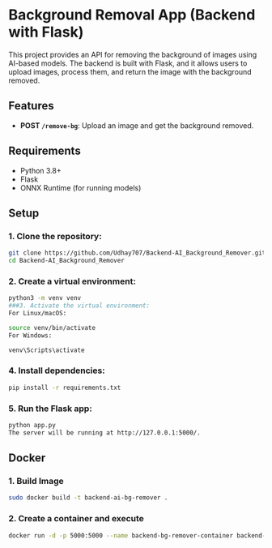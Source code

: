 # Background Removal App (Backend with Flask)

This project provides an API for removing the background of images using AI-based models. The backend is built with Flask, and it allows users to upload images, process them, and return the image with the background removed.

## Features

- **POST `/remove-bg`**: Upload an image and get the background removed.
  
## Requirements

- Python 3.8+
- Flask
- ONNX Runtime (for running models)
  
## Setup

### 1. Clone the repository:

```bash
git clone https://github.com/Udhay707/Backend-AI_Background_Remover.git
cd Backend-AI_Background_Remover
```

### 2. Create a virtual environment:
```bash
python3 -m venv venv
###3. Activate the virtual environment:
For Linux/macOS:
```
```bash
source venv/bin/activate
For Windows:
```
```bash
venv\Scripts\activate
```
### 4. Install dependencies:
```bash
pip install -r requirements.txt
```
### 5. Run the Flask app:
```bash
python app.py
The server will be running at http://127.0.0.1:5000/.
```
## Docker
### 1. Build Image
```bash
sudo docker build -t backend-ai-bg-remover .
```
### 2. Create a container and execute
```bash
docker run -d -p 5000:5000 --name backend-bg-remover-container backend-ai-bg-remover
```